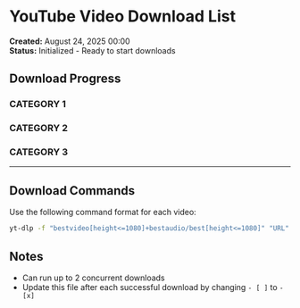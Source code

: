# YouTube Video Download List

**Created:** August 24, 2025 00:00  
**Status:** Initialized - Ready to start downloads

## Download Progress

### CATEGORY 1

### CATEGORY 2

### CATEGORY 3

---

## Download Commands

Use the following command format for each video:

```bash
yt-dlp -f "bestvideo[height<=1080]+bestaudio/best[height<=1080]" "URL" -o "%(category)s/%(title)s.%(ext)s"
```

## Notes

- Can run up to 2 concurrent downloads
- Update this file after each successful download by changing `- [ ]` to `- [x]`
